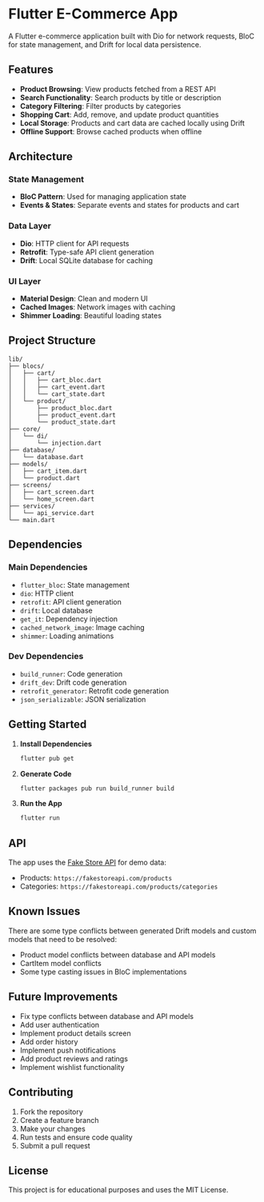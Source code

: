 # Flutter E-Commerce App

A Flutter e-commerce application built with Dio for network requests, BloC for state management, and Drift for local data persistence.

## Features

- **Product Browsing**: View products fetched from a REST API
- **Search Functionality**: Search products by title or description
- **Category Filtering**: Filter products by categories
- **Shopping Cart**: Add, remove, and update product quantities
- **Local Storage**: Products and cart data are cached locally using Drift
- **Offline Support**: Browse cached products when offline

## Architecture

### State Management
- **BloC Pattern**: Used for managing application state
- **Events & States**: Separate events and states for products and cart

### Data Layer
- **Dio**: HTTP client for API requests
- **Retrofit**: Type-safe API client generation
- **Drift**: Local SQLite database for caching

### UI Layer
- **Material Design**: Clean and modern UI
- **Cached Images**: Network images with caching
- **Shimmer Loading**: Beautiful loading states

## Project Structure

```
lib/
├── blocs/
│   ├── cart/
│   │   ├── cart_bloc.dart
│   │   ├── cart_event.dart
│   │   └── cart_state.dart
│   └── product/
│       ├── product_bloc.dart
│       ├── product_event.dart
│       └── product_state.dart
├── core/
│   └── di/
│       └── injection.dart
├── database/
│   └── database.dart
├── models/
│   ├── cart_item.dart
│   └── product.dart
├── screens/
│   ├── cart_screen.dart
│   └── home_screen.dart
├── services/
│   └── api_service.dart
└── main.dart
```

## Dependencies

### Main Dependencies
- `flutter_bloc`: State management
- `dio`: HTTP client
- `retrofit`: API client generation
- `drift`: Local database
- `get_it`: Dependency injection
- `cached_network_image`: Image caching
- `shimmer`: Loading animations

### Dev Dependencies
- `build_runner`: Code generation
- `drift_dev`: Drift code generation
- `retrofit_generator`: Retrofit code generation
- `json_serializable`: JSON serialization

## Getting Started

1. **Install Dependencies**
   ```bash
   flutter pub get
   ```

2. **Generate Code**
   ```bash
   flutter packages pub run build_runner build
   ```

3. **Run the App**
   ```bash
   flutter run
   ```

## API

The app uses the [Fake Store API](https://fakestoreapi.com/) for demo data:
- Products: `https://fakestoreapi.com/products`
- Categories: `https://fakestoreapi.com/products/categories`

## Known Issues

There are some type conflicts between generated Drift models and custom models that need to be resolved:
- Product model conflicts between database and API models
- CartItem model conflicts
- Some type casting issues in BloC implementations

## Future Improvements

- Fix type conflicts between database and API models
- Add user authentication
- Implement product details screen
- Add order history
- Implement push notifications
- Add product reviews and ratings
- Implement wishlist functionality

## Contributing

1. Fork the repository
2. Create a feature branch
3. Make your changes
4. Run tests and ensure code quality
5. Submit a pull request

## License

This project is for educational purposes and uses the MIT License.
